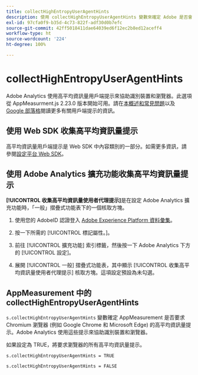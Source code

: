 ```yaml
---
title: collectHighEntropyUserAgentHints
description: 使用 collectHighEntropyUserAgentHints 變數來確定 Adobe 是否會要求 Chromium 瀏覽器 (例如 Google Chrome 和 Microsoft Edge) 的高平均資訊量提示。
exl-id: 97cfa0f9-b35d-4c73-822f-adf30d0b7efc
source-git-commit: 42ff5018411dae64039ed6f12ec2b8ed12aceff4
workflow-type: ht
source-wordcount: '224'
ht-degree: 100%

---
```


# collectHighEntropyUserAgentHints

Adobe Analytics 使用高平均資訊量用戶端提示來協助識別裝置和瀏覽器。此選項從 AppMeasurment.js 2.23.0 版本開始可用。請在[本概述和常見問題](/help/technotes/client-hints.md)以及 [Google 部落格](https://web.dev/user-agent-client-hints/)閱讀更多有關用戶端提示的資訊。

## 使用 Web SDK 收集高平均資訊量提示

高平均資訊量用戶端提示是 Web SDK 中內容類別的一部分。如需更多資訊，請參閱[設定平台 Web SDK](https://experienceleague.adobe.com/docs/experience-platform/edge/fundamentals/configuring-the-sdk.html?lang=zh-Hant)。

## 使用 Adobe Analytics 擴充功能收集高平均資訊量提示

**[!UICONTROL 收集高平均資訊量使用者代理提示]**&#x200B;是在設定 Adobe Analytics 擴充功能時，「一般」摺疊式功能表下的一個核取方塊。

1. 使用您的 AdobeID 認證登入 [Adobe Experience Platform 資料彙集](https://experience.adobe.com/#/@adobepm/data-collection)。

1. 按一下所需的 [!UICONTROL 標記屬性。]。

1. 前往 [!UICONTROL 擴充功能] 索引標籤，然後按一下 Adobe Analytics 下方的 [!UICONTROL 設定]。

1. 展開 [!UICONTROL 一般] 摺疊式功能表，其中顯示 [!UICONTROL 收集高平均資訊量使用者代理提示] 核取方塊。這項設定預設為未勾選。

## AppMeasurement 中的 collectHighEntropyUserAgentHints

`s.collectHighEntropyUserAgentHints` 變數確定 AppMeasurement 是否要求 Chromium 瀏覽器 (例如 Google Chrome 和 Microsoft Edge) 的高平均資訊量提示。Adobe Analytics 使用這些提示來協助識別裝置和瀏覽器。

如果設定為 TRUE，將要求瀏覽器的所有高平均資訊量提示。

`s.collectHighEntropyUserAgentHints = TRUE`

`s.collectHighEntropyUserAgentHints = FALSE`
